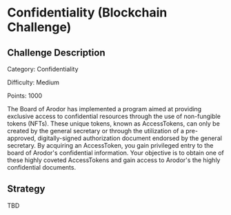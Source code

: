 # Confidentiality (Blockchain Challenge)


## Challenge Description

Category: Confidentiality

Difficulty: Medium


Points: 1000

The Board of Arodor has implemented a program aimed at providing exclusive access to confidential resources through the use of non-fungible tokens (NFTs). These unique tokens, known as AccessTokens, can only be created by the general secretary or through the utilization of a pre-approved, digitally-signed authorization document endorsed by the general secretary. By acquiring an AccessToken, you gain privileged entry to the board of Arodor's confidential information. Your objective is to obtain one of these highly coveted AccessTokens and gain access to Arodor's the highly confidential documents.

## Strategy

TBD
